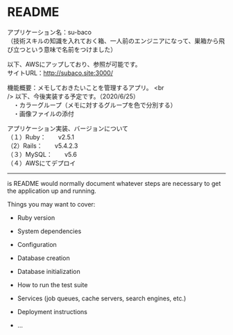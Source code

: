 # README
アプリケーション名：su-baco <br />
（技術スキルの知識を入れておく箱、一人前のエンジニアになって、巣箱から飛び立つという意味で名前をつけました）

以下、AWSにアップしており、参照が可能です。 <br />
サイトURL：http://subaco.site:3000/  <br />

機能概要：メモしておきたいことを管理するアプリ。 <br <br /> />
以下、今後実装する予定です。（2020/6/25） <br />
　・カラーグループ（メモに対するグループを色で分別する） <br />
　・画像ファイルの添付 <br />

アプリケーション実装、バージョンについて <br />
（１）Ruby：　　v2.5.1  <br />
（2）Rails：　　v5.4.2.3 <br />
（３）MySQL：　　v5.6 <br />
（４）AWSにてデプロイ <br />


----------------------------

is README would normally document whatever steps are necessary to get the
application up and running.

Things you may want to cover:

* Ruby version

* System dependencies

* Configuration

* Database creation

* Database initialization

* How to run the test suite

* Services (job queues, cache servers, search engines, etc.)

* Deployment instructions

* ...
